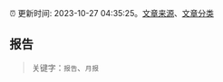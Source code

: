 :alarm_clock: 更新时间: 2023-10-27 04:35:25。[文章来源](/README.md)、[文章分类](/TAGS.md)

## 报告


> 关键字：`报告`、`月报`



